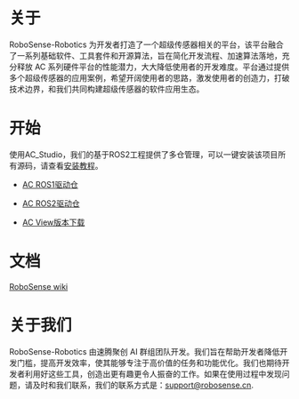 # 关于

RoboSense-Robotics 为开发者打造了一个超级传感器相关的平台，该平台融合了一系列基础软件、工具套件和开源算法，旨在简化开发流程、加速算法落地，充分释放 AC 系列硬件平台的性能潜力，大大降低使用者的开发难度。平台通过提供多个超级传感器的应用案例，希望开阔使用者的思路，激发使用者的创造力，打破技术边界，和我们共同构建超级传感器的软件应用生态。



# 开始

使用AC_Studio，我们的基于ROS2工程提供了多仓管理，可以一键安装该项目所有源码，请查看[安装教程](https://github.com/RoboSense-Robotics/robosense_ac_studio)。

- [AC ROS1驱动仓](https://github.com/RoboSense-Robotics/robosense_ac_ros_sdk_infra)

- [AC ROS2驱动仓](https://github.com/RoboSense-Robotics/robosense_ac_ros2_sdk_infra)

- [AC View版本下载](acview_download_link_cn.md)

# 文档

[RoboSense wiki](https://robosense-wiki-cn.readthedocs.io/zh-cn/latest/)





# 关于我们

RoboSense-Robotics 由速腾聚创 AI 群组团队开发。我们旨在帮助开发者降低开发门槛，提高开发效率，使其能够专注于高价值的任务和功能优化。我们也期待开发者利用好这些工具，创造出更有趣更令人振奋的工作。如果在使用过程中发现问题，请及时和我们联系，我们的联系方式是：support@robosense.cn.

